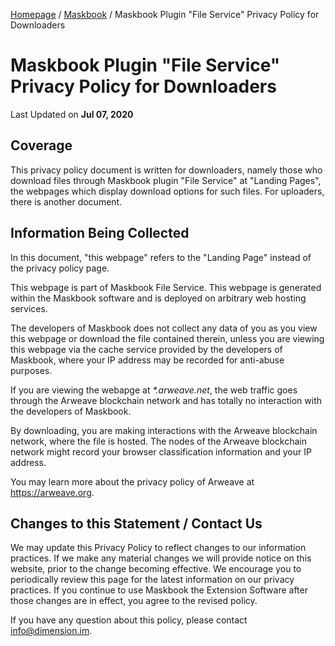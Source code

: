 [Homepage](../../) / [Maskbook](../) / Maskbook Plugin "File Service" Privacy Policy for Downloaders

# Maskbook Plugin "File Service"<br>Privacy Policy for Downloaders

Last Updated on **Jul 07, 2020**

## Coverage

This privacy policy document is written for downloaders, namely those who download files through Maskbook plugin "File Service" at "Landing Pages",
the webpages which display download options for such files. For uploaders, there is another document.

## Information Being Collected

In this document, "this webpage" refers to the "Landing Page" instead of the privacy policy page.

This webpage is part of Maskbook File Service. This webpage is generated within the Maskbook software and is deployed on arbitrary web hosting services.

The developers of Maskbook does not collect any data of you as you view this webpage or download the file contained therein,
unless you are viewing this webpage via the cache service provided by the developers of Maskbook, where your IP address may be recorded for anti-abuse purposes.

If you are viewing the webapge at _\*.arweave.net_, the web traffic goes through the Arweave blockchain network and has totally no interaction with the developers of Maskbook.

By downloading, you are making interactions with the Arweave blockchain network, where the file is hosted.
The nodes of the Arweave blockchain network might record your browser classification information and your IP address.

You may learn more about the privacy policy of Arweave at <https://arweave.org>.

## Changes to this Statement / Contact Us

We may update this Privacy Policy to reflect changes to our information practices. If we make any material changes we will provide notice on this website, prior to the change becoming effective. We encourage you to periodically review this page for the latest information on our privacy practices. If you continue to use Maskbook the Extension Software after those changes are in effect, you agree to the revised policy.

If you have any question about this policy, please contact [info@dimension.im](mailto:info@dimension.im).
